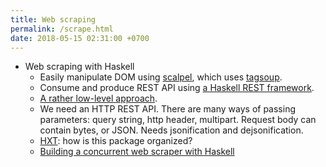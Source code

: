 ```yaml
---
title: Web scraping
permalink: /scrape.html
date: 2018-05-15 02:31:00 +0700
---
```


- Web scraping with Haskell
    - Easily manipulate DOM using [scalpel](https://hackage.haskell.org/package/scalpel),
    which uses [tagsoup](https://hackage.haskell.org/package/tagsoup).
    - Consume and produce REST API using
    [a Haskell REST framework](http://engineering.silk.co/post/90354057868/announcing-rest-a-haskell-rest-framework).
    - [A rather low-level approach](https://www.schoolofhaskell.com/school/to-infinity-and-beyond/competition-winners/interfacing-with-restful-json-apis).
    - We need an HTTP REST API.
    There are many ways of passing parameters: query string, http header, multipart.
    Request body can contain bytes, or JSON.
    Needs jsonification and dejsonification.
    - [HXT](https://wiki.haskell.org/HXT): how is this package organized?
    - [Building a concurrent web scraper with Haskell](http://adit.io/posts/2012-03-10-building_a_concurrent_web_scraper_with_haskell.html)
